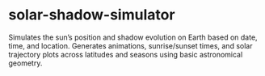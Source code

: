 # solar-shadow-simulator
Simulates the sun’s position and shadow evolution on Earth based on date, time, and location. Generates animations, sunrise/sunset times, and solar trajectory plots across latitudes and seasons using basic astronomical geometry.
